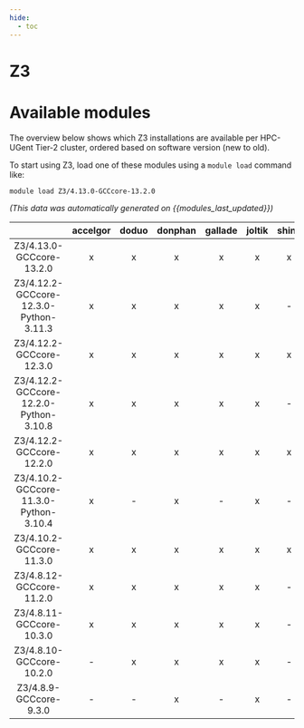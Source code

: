 ```yaml
---
hide:
  - toc
---
```


Z3
==

# Available modules


The overview below shows which Z3 installations are available per HPC-UGent Tier-2 cluster, ordered based on software version (new to old).

To start using Z3, load one of these modules using a `module load` command like:

```shell
module load Z3/4.13.0-GCCcore-13.2.0
```

*(This data was automatically generated on {{modules_last_updated}})*  

| |accelgor|doduo|donphan|gallade|joltik|shinx|skitty|
| :---: | :---: | :---: | :---: | :---: | :---: | :---: | :---: |
|Z3/4.13.0-GCCcore-13.2.0|x|x|x|x|x|x|x|
|Z3/4.12.2-GCCcore-12.3.0-Python-3.11.3|x|x|x|x|x|-|-|
|Z3/4.12.2-GCCcore-12.3.0|x|x|x|x|x|x|x|
|Z3/4.12.2-GCCcore-12.2.0-Python-3.10.8|x|x|x|x|x|-|-|
|Z3/4.12.2-GCCcore-12.2.0|x|x|x|x|x|x|-|
|Z3/4.10.2-GCCcore-11.3.0-Python-3.10.4|x|-|x|-|x|-|-|
|Z3/4.10.2-GCCcore-11.3.0|x|x|x|x|x|x|-|
|Z3/4.8.12-GCCcore-11.2.0|x|x|x|x|x|-|-|
|Z3/4.8.11-GCCcore-10.3.0|x|x|x|x|x|-|-|
|Z3/4.8.10-GCCcore-10.2.0|-|x|x|x|x|-|-|
|Z3/4.8.9-GCCcore-9.3.0|-|-|x|-|x|-|-|
